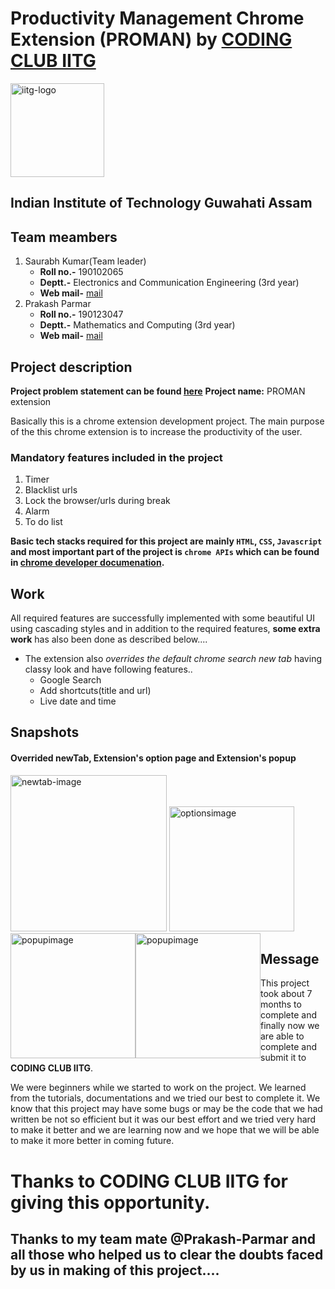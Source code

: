 # Productivity Management Chrome Extension (PROMAN) by [CODING CLUB IITG](https://github.com/Coding-Club-IITG)
<img width="150" alt="iitg-logo" src="https://user-images.githubusercontent.com/95043790/151660738-beaba16c-b155-429a-847a-a0a4ad7c3cdf.png">

## Indian Institute of Technology Guwahati Assam

## Team meambers
1. Saurabh Kumar(Team leader)
   - **Roll no.-** 190102065
   - **Deptt.-** Electronics and Communication Engineering (3rd year)
   - **Web mail-** [mail](mailto:saurabh2002@iitg.ac.in)
2. Prakash Parmar
   - **Roll no.-** 190123047
   - **Deptt.-** Mathematics and Computing (3rd year)
   - **Web mail-** [mail](mailto:p.parmar@iitg.ac.in)
 


## Project description
**Project problem statement can be found [here](https://www.dropbox.com/scl/fi/fij88g0at3h65pp51lia8/Productivity-Management.docx?dl=0&rlkey=nqbgm2t1r7fm26fvftmt6xaon)**
**Project name:** PROMAN extension

Basically this is a chrome extension development project. The main purpose of the this chrome extension is to increase the productivity of the user.

### Mandatory features included in the project
1. Timer
2. Blacklist urls
3. Lock the browser/urls during break
4. Alarm
5. To do list

**Basic tech stacks required for this project are mainly `HTML`, `CSS`, `Javascript` and most important part of the project is `chrome APIs` which can be found in [chrome developer documenation](https://developer.chrome.com/docs/extensions/).**

## Work
All required features are successfully implemented with some beautiful UI using cascading styles and in addition to the required features, **some extra work** has also been done as described below....

- The extension also *overrides the default chrome search new tab* having classy look and have following features..
   - Google Search
   - Add shortcuts(title and url)
   - Live date and time 

## Snapshots
#### Overrided newTab, Extension's option page and Extension's popup
<img width="250" alt="newtab-image" src="https://user-images.githubusercontent.com/95043790/151659234-9a06bf19-a596-467a-9b00-a17aab982445.png"> <img width="200" alt="optionsimage" src="https://user-images.githubusercontent.com/95043790/151659602-9e931d60-d8b3-49f7-bcad-9b4b52d2fe49.jpg"> <img style="float: left" width="200" alt="popupimage" src="https://user-images.githubusercontent.com/95043790/151659313-d5452891-1344-4e34-8b71-18cf9501b77b.png"> <img style="float: left" width="200" alt="popupimage" src="https://user-images.githubusercontent.com/95043790/151659325-a3fd8646-a38d-4f1b-b4de-a883b80a2661.png"> 

## Message
This project took about 7 months to complete and finally now we are able to complete and submit it to **CODING CLUB IITG**.

We were beginners while we started to work on the project. We learned from the tutorials, documentations and we tried our best to complete it.
We know that this project may have some bugs or may be the code that we had written be not so efficient but it was our best effort and we tried very hard to make it better and we are learning now and we hope that we will be able to make it more better in coming future.

# Thanks to CODING CLUB IITG for giving this opportunity.
## Thanks to my team mate @Prakash-Parmar and all those who helped us to clear the doubts faced by us in making of this project.... 




